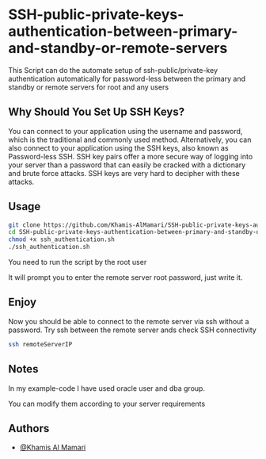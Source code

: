 # SSH-public-private-keys-authentication-between-primary-and-standby-or-remote-servers
This Script can do the automate setup of ssh-public/private-key authentication automatically for password-less between the primary and standby or remote servers for root and any users 

## Why Should You Set Up SSH Keys?
You can connect to your application using the username and password, which is the traditional and commonly used method. 
Alternatively, you can also connect to your application using the SSH keys, also known as Password-less SSH.
SSH key pairs offer a more secure way of logging into your server than a password that can easily be cracked with a dictionary and brute force attacks. 
SSH keys are very hard to decipher with these attacks.

## Usage

```bash
git clone https://github.com/Khamis-AlMamari/SSH-public-private-keys-authentication-between-primary-and-standby-or-remote-servers
cd SSH-public-private-keys-authentication-between-primary-and-standby-or-remote-servers
chmod +x ssh_authentication.sh 
./ssh_authentication.sh 
```
You need to run the script by the root user

It will prompt you to enter the remote server root password, just write it. 



## Enjoy
Now you should be able to connect to the remote server via ssh without a password. 
Try ssh between the remote server ands check SSH connectivity
```bash
ssh remoteServerIP 
```

## Notes
In my example-code I have used oracle user and dba group.

You can modify them according to your server requirements 


## Authors

- [@Khamis Al Mamari](https://www.linkedin.com/in/khamis-almamari-7092a3215/)
